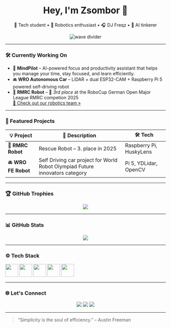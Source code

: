 <h1 align="center">Hey, I'm Zsombor 👋</h1>
<p align="center">
  🚀 Tech student • 🤖 Robotics enthusiast • 🎧 DJ Freqz • 🧠 AI tinkerer
</p>

<p align="center">
  <img src="https://raw.githubusercontent.com/andreasbm/readme/master/assets/lines/colored.png" alt="wave divider"/>
</p>

---

### 🛠️ Currently Working On

- 🔬 **MindPilot** – AI-powered focus and productivity assistant that helps you manage your time, stay focused, and learn efficiently. 
- 🚘 **WRO Autonomous Car** – LiDAR + dual ESP32-CAM + Raspberry Pi 5 powered self-driving robot  
- 🤖 **RMRC Robot** –  🥉 *3rd place* at the RoboCup German Open Major League RMRC competion 2025  
  [🔗 Check out our robotics team »](https://github.com/SOSRoboticsTeamHU)

---

### 🚧 Featured Projects

| 💡 Project | 📄 Description | 🛠️ Tech |
|-----------|----------------|---------|
| 🤖 **RMRC Robot** | Rescue Robot – 3. place in 2025 | Raspberry Pi, HuskyLens |
| 🚘 **WRO FE Robot** | Self Driving car project for World Robot Olympiad Future innovators category | Pi 5, YDLidar, OpenCV |

---

### 🏆 GitHub Trophies

<p align="center">
  <img src="https://github-profile-trophy.vercel.app/?username=Frezzard2&theme=tokyonight&row=1&column=6" />
</p>

---

### 📊 GitHub Stats

<p align="center">
  <img src="https://github-readme-stats.vercel.app/api?username=Frezzard2&show_icons=true&theme=tokyonight&hide_title=false" />
</p>

---

### ⚙️ Tech Stack

<p align="left">
  <img src="https://cdn.jsdelivr.net/gh/devicons/devicon/icons/python/python-original.svg" width="40"/>
  <img src="https://cdn.jsdelivr.net/gh/devicons/devicon/icons/raspberrypi/raspberrypi-original.svg" width="40"/>
  <img src="https://cdn.jsdelivr.net/gh/devicons/devicon/icons/linux/linux-original.svg" width="40"/>
  <img src="https://cdn.jsdelivr.net/gh/devicons/devicon/icons/opencv/opencv-original.svg" width="40"/>
  <img src="https://cdn.jsdelivr.net/gh/devicons/devicon/icons/github/github-original.svg" width="40"/>
</p>

---

### 🌐 Let's Connect

<p align="center">
  <a href="https://www.linkedin.com/in/your-profile"><img src="https://img.shields.io/badge/LinkedIn-blue?logo=linkedin&style=for-the-badge"/></a>
  <a href="https://www.instagram.com/kukucska_zsombor"><img src="https://img.shields.io/badge/@kukucskazsombor-%23E4405F.svg?logo=instagram&style=for-the-badge&logoColor=white"/></a>
  <a href="mailto:kukucska.zsombor@gmail.com"><img src="https://img.shields.io/badge/Email-%23D14836.svg?style=for-the-badge&logo=gmail&logoColor=white"/></a>
</p>

---

> “Simplicity is the soul of efficiency.” – Austin Freeman
